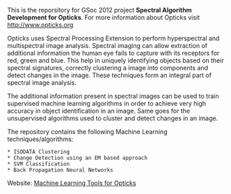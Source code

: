 This is the reporsitory for GSoc 2012 project **Spectral Algorithm Development for Opticks**.
For more information about Opticks visit http://www.opticks.org

Opticks uses Spectral Processing Extension to perform hyperspectral and multispectral image analysis. Spectral imaging can allow extraction of additional information the human eye fails to capture with its receptors for red, green and blue.
This help in uniquely identifying objects based on their spectral signatures, correctly clustering a image into components and detect changes in the image. These techniques form an integral part of spectral image analysis.

The additional information present in spectral images can be used to train supervised machine learning algorithms in order to achieve very high accuracy in object identification in an image. 
Same goes for the unsupervised algorithms used to cluster and detect changes in an image.

The repository contains the following Machine Learning techniques/algorithms:
```
* ISODATA Clustering
* Change Detection using an EM based approach
* SVM Classification
* Back Propagation Neural Networks
```

Website: [Machine Learning Tools for Opticks](http://himanshusingh.github.com/Machine-Learning-Tools-for-Opticks/)
